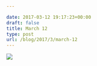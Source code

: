 ```yaml
---

date: 2017-03-12 19:17:23+00:00
draft: false
title: March 12
type: post
url: /blog/2017/3/march-12
---
```


![](/images/2017-03-12-20173march-12/IMG_0732.JPG)

